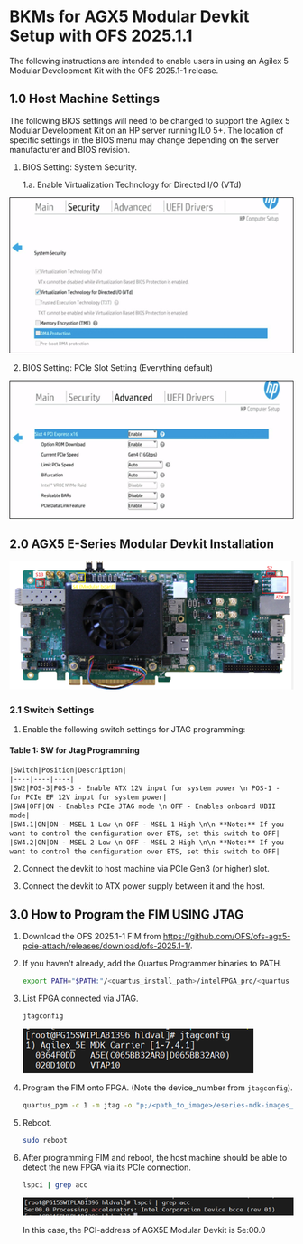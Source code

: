 # BKMs for AGX5 Modular Devkit Setup with OFS 2025.1.1

The following instructions are intended to enable users in using an Agilex 5 Modular Development Kit with the OFS 2025.1-1 release. 

## 1.0 Host Machine  Settings

The following BIOS settings will need to be changed to support the Agilex 5 Modular Development Kit on an HP server running ILO 5+. The location of specific settings in the BIOS menu may change depending on the server manufacturer and BIOS revision.

1. BIOS Setting: System Security.

    1.a. Enable Virtualization Technology for Directed I/O (VTd) 

![](./images/Picture1.png)


2. BIOS Setting: PCIe Slot Setting (Everything default) 

![](./images/Picture2.png)

 

## 2.0 AGX5 E-Series Modular Devkit Installation

![](./images/Picture3.png)

### 2.1 Switch Settings

1. Enable the following switch settings for JTAG programming:

#### Table 1: SW for Jtag Programming

    |Switch|Position|Description|
    |----|----|----|
    |SW2|POS-3|POS-3 - Enable ATX 12V input for system power \n POS-1 - for PCIe EF 12V input for system power|
    |SW4|OFF|ON - Enables PCIe JTAG mode \n OFF - Enables onboard UBII mode|
    |SW4.1|ON|ON - MSEL 1 Low \n OFF - MSEL 1 High \n\n **Note:** If you want to control the configuration over BTS, set this switch to OFF|
    |SW4.2|ON|ON - MSEL 2 Low \n OFF - MSEL 2 High \n\n **Note:** If you want to control the configuration over BTS, set this switch to OFF|

2. Connect the devkit to host machine via PCIe Gen3 (or higher) slot.

3. Connect the devkit to ATX power supply between it and the host.


## 3.0 How to Program the FIM USING JTAG


1. Download the OFS 2025.1-1 FIM from https://github.com/OFS/ofs-agx5-pcie-attach/releases/download/ofs-2025.1-1/. 
2. If you haven't already, add the Quartus Programmer binaries to PATH. 

    ```bash session
    export PATH="$PATH:"/<quartus_install_path>/intelFPGA_pro/<quartus version>/qprogrammer/quartus/bin 
    ```

3. List FPGA connected via JTAG. 

    ```bash session
    jtagconfig 
    ```
    
    ![](./images/Picture6.png)

4. Program the FIM  onto FPGA. (Note the device_number from `jtagconfig`).  

    ```bash session
    quartus_pgm -c 1 -m jtag -o "p;/<path_to_image>/eseries-mdk-images_ofs-2025-1-1/ofs_top.sof@1" 
    ```

5. Reboot. 

    ```bash session
    sudo reboot 
    ```

6. After programming FIM and reboot, the host machine should be able to detect the new FPGA via its PCIe connection. 

    ```bash session
    lspci | grep acc 
    ```

    ![](./images/Picture7.png)

    In this case, the PCI-address of AGX5E Modular Devkit is 5e:00.0 